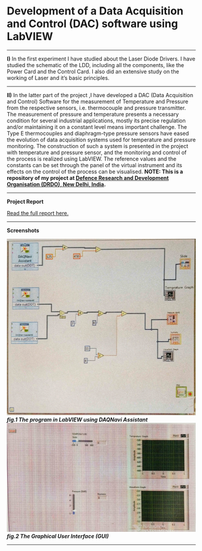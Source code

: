 # Development of a Data Acquisition and Control (DAC) software using LabVIEW
****
**I)** In the first experiment I have studied about the Laser Diode Drivers. I have studied the schematic of the LDD, including all the components, like the Power Card and the Control Card. I also did an extensive study on the working of Laser and it’s basic principles. 
****
**II)** In the latter part of the project ,I have developed a DAC (Data Acquisition and Control) Software for the measurement of Temperature and Pressure from the respective sensors, i.e. thermocouple and pressure transmitter. The measurement of pressure and temperature presents a necessary condition for several industrial applications, mostly its precise regulation and/or maintaining it on a constant level means important challenge. The Type E thermocouples and diaphragm-type pressure sensors have eased the evolution of data acquisition systems used for temperature and pressure monitoring. The construction of such a system is presented in the project with temperature and pressure sensor, and the monitoring and control of the process is realized using LabVIEW. The reference values and the constants can be set through the panel of the virtual instrument and its effects on the control of the process can be visualised.
**NOTE: This is a repository of my project at [Defence Research and Development Organisation (DRDO), New Delhi, India](https://drdo.gov.in/).**
****
**Project Report**

[Read the full report here.](https://github.com/championquizzer/dac-software/blob/master/git-project-report.pdf)
****
**Screenshots**

![](https://github.com/championquizzer/dac-software/blob/master/1564150600479-01.jpeg)
***fig.1 The program in LabVIEW using DAQNavi Assistant***
![](https://github.com/championquizzer/dac-software/blob/master/1564150767426-01.jpeg)
***fig.2 The Graphical User Interface (GUI)***
****

